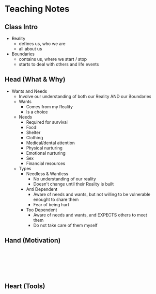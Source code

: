 # Teaching Notes

## Class Intro  

* Reality
  * defines us, who we are
  * all about us
* Boundaries
  * contains us, where we start / stop
  * starts to deal with others and life events

## Head (What & Why)  

* Wants and Needs
  * Involve our understanding of both our Reality AND our Boundaries
  * Wants
    * Comes from my Reality
    * Is a choice
  * Needs
    * Required for survival
    * Food
    * Shelter
    * Clothing
    * Medical/dental attention
    * Physical nurturing
    * Emotional nurturing
    * Sex
    * Financial resources
  * Types
    * Needless & Wantless
      * No understanding of our reality
      * Doesn't change until their Reality is built
    * Anti Dependent
      * Aware of needs and wants, but not willing to be vulnerable enought to share them
      * Fear of being hurt
    * Too Dependent
      * Aware of needs and wants, and EXPECTS others to meet them
      * Do not take care of them myself

## Hand (Motivation)  

$~$

$~$

$~$

## Heart (Tools)  

$~$

$~$

$~$